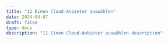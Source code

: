 ```yaml
---
title: "11 Einen Cloud-Anbieter auswählen"
date: 2024-04-07
draft: false
type: docs
description: "11 Einen Cloud-Anbieter auswählen description"
---
```



